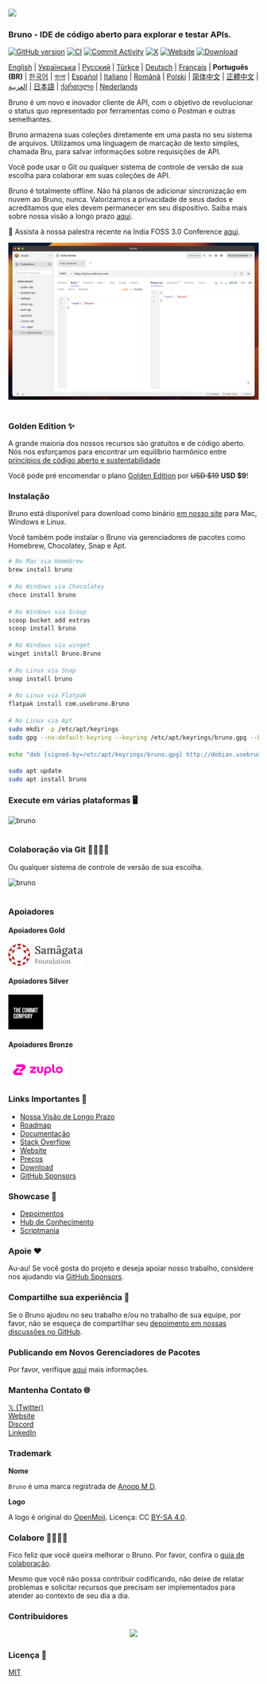 <br />
<img src="../../assets/images/logo-transparent.png" width="80"/>

### Bruno - IDE de código aberto para explorar e testar APIs.

[![GitHub version](https://badge.fury.io/gh/usebruno%2Fbruno.svg)](https://badge.fury.io/gh/usebruno%bruno)
[![CI](https://github.com/usebruno/bruno/actions/workflows/tests.yml/badge.svg?branch=main)](https://github.com/usebruno/bruno/actions/workflows/tests.yml)
[![Commit Activity](https://img.shields.io/github/commit-activity/m/usebruno/bruno)](https://github.com/usebruno/bruno/pulse)
[![X](https://img.shields.io/twitter/follow/use_bruno?style=social&logo=x)](https://twitter.com/use_bruno)
[![Website](https://img.shields.io/badge/Website-Visit-blue)](https://www.usebruno.com)
[![Download](https://img.shields.io/badge/Download-Latest-brightgreen)](https://www.usebruno.com/downloads)

[English](../../readme.md)
| [Українська](./readme_ua.md)
| [Русский](./readme_ru.md)
| [Türkçe](./readme_tr.md)
| [Deutsch](./readme_de.md)
| [Français](./readme_fr.md)
| **Português (BR)**
| [한국어](./readme_kr.md)
| [বাংলা](./readme_bn.md)
| [Español](./readme_es.md)
| [Italiano](./readme_it.md)
| [Română](./readme_ro.md)
| [Polski](./readme_pl.md)
| [简体中文](./readme_cn.md)
| [正體中文](./readme_zhtw.md)
| [العربية](./readme_ar.md)
| [日本語](./readme_ja.md)
| [ქართული](./readme_ka.md)
| [Nederlands](./readme_nl.md)

Bruno é um novo e inovador cliente de API, com o objetivo de revolucionar o status quo representado por ferramentas como o Postman e outras semelhantes.

Bruno armazena suas coleções diretamente em uma pasta no seu sistema de arquivos. Utilizamos uma linguagem de marcação de texto simples, chamada Bru, para salvar informações sobre requisições de API.

Você pode usar o Git ou qualquer sistema de controle de versão de sua escolha para colaborar em suas coleções de API.

Bruno é totalmente offline. Não há planos de adicionar sincronização em nuvem ao Bruno, nunca. Valorizamos a privacidade de seus dados e acreditamos que eles devem permanecer em seu dispositivo. Saiba mais sobre nossa visão a longo prazo [aqui](https://github.com/usebruno/bruno/discussions/269).

📢 Assista à nossa palestra recente na India FOSS 3.0 Conference [aqui](https://www.youtube.com/watch?v=7bSMFpbcPiY).

![bruno](../../assets/images/landing-2.png) <br /><br />

### Golden Edition ✨

A grande maioria dos nossos recursos são gratuitos e de código aberto.
Nós nos esforçamos para encontrar um equilíbrio harmônico entre [princípios de código aberto e sustentabilidade](https://github.com/usebruno/bruno/discussions/269)

Você pode pré encomendar o plano [Golden Edition](https://www.usebruno.com/pricing) por ~~USD $19~~ **USD $9**! <br/>

### Instalação

Bruno está disponível para download como binário [em nosso site](https://www.usebruno.com/downloads) para Mac, Windows e Linux.

Você também pode instalar o Bruno via gerenciadores de pacotes como Homebrew, Chocolatey, Snap e Apt.

```sh
# No Mac via Homebrew
brew install bruno

# No Windows via Chocolatey
choco install bruno

# No Windows via Scoop
scoop bucket add extras
scoop install bruno

# No Windows via winget
winget install Bruno.Bruno

# No Linux via Snap
snap install bruno

# No Linux via Flatpak
flatpak install com.usebruno.Bruno

# No Linux via Apt
sudo mkdir -p /etc/apt/keyrings
sudo gpg --no-default-keyring --keyring /etc/apt/keyrings/bruno.gpg --keyserver keyserver.ubuntu.com --recv-keys 9FA6017ECABE0266

echo "deb [signed-by=/etc/apt/keyrings/bruno.gpg] http://debian.usebruno.com/ bruno stable" | sudo tee /etc/apt/sources.list.d/bruno.list

sudo apt update
sudo apt install bruno
```

### Execute em várias plataformas 🖥️

![bruno](../../assets/images/run-anywhere.png) <br /><br />

### Colaboração via Git 👩‍💻🧑‍💻

Ou qualquer sistema de controle de versão de sua escolha.

![bruno](../../assets/images/version-control.png) <br /><br />

### Apoiadores

#### Apoiadores Gold

<img src="../../assets/images/sponsors/samagata.png" width="150"/>

#### Apoiadores Silver

<img src="../../assets/images/sponsors/commit-company.png" width="70"/>

#### Apoiadores Bronze

<a href="https://zuplo.link/bruno">
    <img src="../../assets/images/sponsors/zuplo.png" width="120"/>
</a>

### Links Importantes 📌

- [Nossa Visão de Longo Prazo](https://github.com/usebruno/bruno/discussions/269)
- [Roadmap](https://github.com/usebruno/bruno/discussions/384)
- [Documentação](https://docs.usebruno.com)
- [Stack Overflow](https://stackoverflow.com/questions/tagged/bruno)
- [Website](https://www.usebruno.com)
- [Preços](https://www.usebruno.com/pricing)
- [Download](https://www.usebruno.com/downloads)
- [GitHub Sponsors](https://github.com/sponsors/helloanoop)

### Showcase 🎥

- [Depoimentos](https://github.com/usebruno/bruno/discussions/343)
- [Hub de Conhecimento](https://github.com/usebruno/bruno/discussions/386)
- [Scriptmania](https://github.com/usebruno/bruno/discussions/385)

### Apoie ❤️

Au-au! Se você gosta do projeto e deseja apoiar nosso trabalho, considere nos ajudando via [GitHub Sponsors](https://github.com/sponsors/helloanoop).

### Compartilhe sua experiência 📣

Se o Bruno ajudou no seu trabalho e/ou no trabalho de sua equipe, por favor, não se esqueça de compartilhar seu [depoimento em nossas discussões no GitHub](https://github.com/usebruno/bruno/discussions/343).

### Publicando em Novos Gerenciadores de Pacotes

Por favor, verifique [aqui](../publishing/publishing_pt_br.md) mais informações.

### Mantenha Contato 🌐

[𝕏 (Twitter)](https://twitter.com/use_bruno) <br />
[Website](https://www.usebruno.com) <br />
[Discord](https://discord.com/invite/KgcZUncpjq) <br />
[LinkedIn](https://www.linkedin.com/company/usebruno)

### Trademark

**Nome**

`Bruno` é uma marca registrada de [Anoop M D](https://www.helloanoop.com/).

**Logo**

A logo é original do [OpenMoji](https://openmoji.org/library/emoji-1F436/). Licença: CC [BY-SA 4.0](https://creativecommons.org/licenses/by-sa/4.0/).

### Colabore 👩‍💻🧑‍💻

Fico feliz que você queira melhorar o Bruno. Por favor, confira o [guia de colaboração](../contributing/contributing_pt_br.md).

Mesmo que você não possa contribuir codificando, não deixe de relatar problemas e solicitar recursos que precisam ser implementados para atender ao contexto de seu dia a dia.

### Contribuidores

<div align="center">
    <a href="https://github.com/usebruno/bruno/graphs/contributors">
        <img src="https://contrib.rocks/image?repo=usebruno/bruno" />
    </a>
</div>

### Licença 📄

[MIT](../../license.md)
